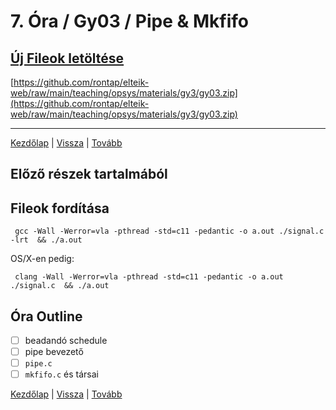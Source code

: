 # 7. Óra /  Gy03 / Pipe & Mkfifo

## [Új Fileok letöltése](https://github.com/rontap/elteik-web/raw/main/teaching/opsys/materials/gy3/gy03.zip)

[https://github.com/rontap/elteik-web/raw/main/teaching/opsys/materials/gy3/gy03.zip](https://github.com/rontap/elteik-web/raw/main/teaching/opsys/materials/gy3/gy03.zip)

---
[Kezdőlap](index.md)
|
[Vissza](gy4.md)
|
[Tovább](gy6.md)

## Előző részek tartalmából

## Fileok fordítása

```shell
 gcc -Wall -Werror=vla -pthread -std=c11 -pedantic -o a.out ./signal.c -lrt  && ./a.out 
```

OS/X-en pedig:

```shell
 clang -Wall -Werror=vla -pthread -std=c11 -pedantic -o a.out ./signal.c  && ./a.out 
```

## Óra Outline

- [ ] beadandó schedule
- [ ] pipe bevezető
- [ ] `pipe.c`
- [ ] `mkfifo.c` és társai

[Kezdőlap](index.md)
|
[Vissza](gy4.md)
|
[Tovább](gy6.md)

